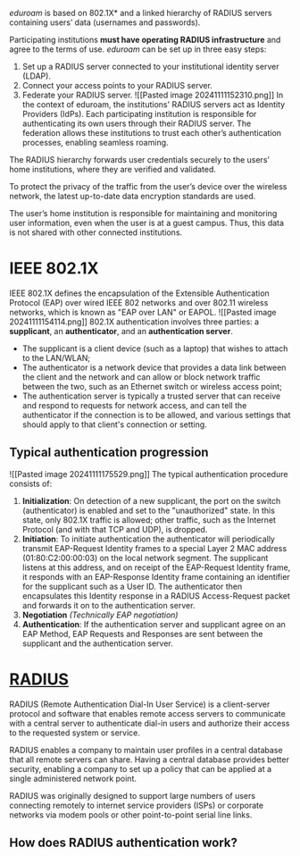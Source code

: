 *eduroam* is based on 802.1X* and a linked hierarchy of RADIUS servers containing users’ data (usernames and passwords).

Participating institutions **must have operating RADIUS infrastructure** and agree to the terms of use. *eduroam* can be set up in three easy steps:
1. Set up a RADIUS server connected to your institutional identity server (LDAP).
2. Connect your access points to your RADIUS server.
3. Federate your RADIUS server.
![[Pasted image 20241111152310.png]]
In the context of eduroam, the institutions' RADIUS servers act as Identity Providers (IdPs). Each participating institution is responsible for authenticating its own users through their RADIUS server. The federation allows these institutions to trust each other’s authentication processes, enabling seamless roaming.

The RADIUS hierarchy forwards user credentials securely to the users’ home institutions, where they are verified and validated.

To protect the privacy of the traffic from the user’s device over the wireless network, the latest up-to-date data encryption standards are used.

The user’s home institution is responsible for maintaining and monitoring user information, even when the user is at a guest campus. Thus, this data is not shared with other connected institutions.
# IEEE 802.1X
IEEE 802.1X defines the encapsulation of the Extensible Authentication Protocol (EAP) over wired IEEE 802 networks  and over 802.11 wireless networks, which is known as "EAP over LAN" or EAPOL.
![[Pasted image 20241111154114.png]]
802.1X authentication involves three parties: a **supplicant**, an **authenticator**, and an **authentication server**.
- The supplicant is a client device (such as a laptop) that wishes to attach to the LAN/WLAN;
- The authenticator is a network device that provides a data link between the client and the network and can allow or block network traffic between the two, such as an Ethernet switch or wireless access point;
- The authentication server is typically a trusted server that can receive and respond to requests for network access, and can tell the authenticator if the connection is to be allowed, and various settings that should apply to that client's connection or setting.
## Typical authentication progression
![[Pasted image 20241111175529.png]]
The typical authentication procedure consists of:
1. **Initialization**: On detection of a new supplicant, the port on the switch (authenticator) is enabled and set to the "unauthorized" state. In this state, only 802.1X traffic is allowed; other traffic, such as the Internet Protocol (and with that TCP and UDP), is dropped.
2. **Initiation**: To initiate authentication the authenticator will periodically transmit EAP-Request Identity frames to a special Layer 2 MAC address (01:80:C2:00:00:03) on the local network segment. The supplicant listens at this address, and on receipt of the EAP-Request Identity frame, it responds with an EAP-Response Identity frame containing an identifier for the supplicant such as a User ID. The authenticator then encapsulates this Identity response in a RADIUS Access-Request packet and forwards it on to the authentication server.
3. **Negotiation** _(Technically EAP negotiation)_
4. **Authentication**: If the authentication server and supplicant agree on an EAP Method, EAP Requests and Responses are sent between the supplicant and the authentication server.
# [RADIUS](https://www.techtarget.com/searchsecurity/definition/RADIUS)
RADIUS (Remote Authentication Dial-In User Service) is a client-server protocol and software that enables remote access servers to communicate with a central server to authenticate dial-in users and authorize their access to the requested system or service.

RADIUS enables a company to maintain user profiles in a central database that all remote servers can share. Having a central database provides better security, enabling a company to set up a policy that can be applied at a single administered network point.

RADIUS was originally designed to support large numbers of users connecting remotely to internet service providers (ISPs) or corporate networks via modem pools or other point-to-point serial line links.
## How does RADIUS authentication work?
